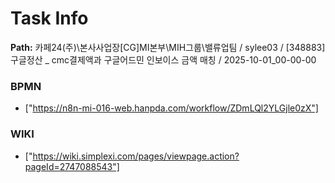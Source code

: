 # Task Info

**Path:** 카페24(주)\본사사업장\[CG]MI본부\MIH그룹\밸류업팀 / sylee03 / [348883] 구글정산 _ cmc결제액과 구글어드민 인보이스 금액 매칭 / 2025-10-01_00-00-00

### BPMN
- ["https://n8n-mi-016-web.hanpda.com/workflow/ZDmLQl2YLGjle0zX"]

### WIKI
- ["https://wiki.simplexi.com/pages/viewpage.action?pageId=2747088543"]

